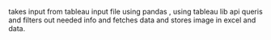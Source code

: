 takes input from tableau input file using pandas , using tableau lib api queris and filters out needed info and fetches data and stores image in excel and data.
